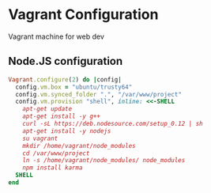 # Vagrant Configuration
Vagrant machine for web dev

## Node.JS configuration

``` ruby
Vagrant.configure(2) do |config|
  config.vm.box = "ubuntu/trusty64"
  config.vm.synced_folder ".", "/var/www/project"
  config.vm.provision "shell", inline: <<-SHELL
    apt-get update
    apt-get install -y g++
    curl -sL https://deb.nodesource.com/setup_0.12 | sh
    apt-get install -y nodejs
    su vagrant
    mkdir /home/vagrant/node_modules
    cd /var/www/project
    ln -s /home/vagrant/node_modules/ node_modules
    npm install karma
  SHELL
end
```
